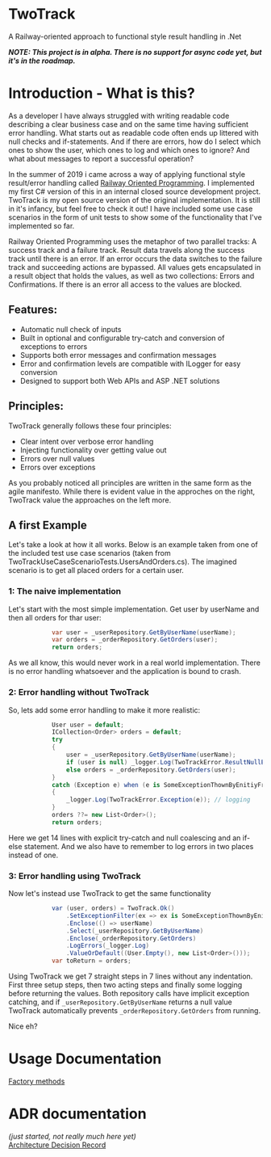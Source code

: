 # TwoTrack
A Railway-oriented approach to functional style result handling in .Net

***NOTE: This project is in alpha. There is no support for async code yet, but it's in the roadmap.***

# Introduction - What is this?
As a developer I have always struggled with writing readable code describing a clear business case and on the same time having sufficient error handling. What starts out as readable code often ends up littered with null checks and if-statements. And if there are errors, how do I select which ones to show the user, which ones to log and which ones to ignore? And what about messages to report a successful operation?

In the summer of 2019 i came across a way of applying functional style result/error handling called [Railway Oriented Programming](https://fsharpforfunandprofit.com/rop/). I implemented my first C# version of this in an internal closed source development project. TwoTrack is my open source version of the original implementation. It is still in it's infancy, but feel free to check it out! I have included some use case scenarios in the form of unit tests to show some of the functionality that I've implemented so far.

Railway Oriented Programming uses the metaphor of two parallel tracks: A success track and a failure track. Result data travels along the success track until there is an error. If an error occurs the data switches to the failure track and succeeding actions are bypassed. All values gets encapsulated in a result object that holds the values, as well as two collections: Errors and Confirmations. If there is an error all access to the values are blocked. 

## Features:
- Automatic null check of inputs
- Built in optional and configurable try-catch and conversion of exceptions to errors
- Supports both error messages and confirmation messages
- Error and confirmation levels are compatible with ILogger for easy conversion
- Designed to support both Web APIs and ASP .NET solutions

## Principles:
TwoTrack generally follows these four principles:
- Clear intent over verbose error handling
- Injecting functionality over getting value out
- Errors over null values
- Errors over exceptions

As you probably noticed all principles are written in the same form as the agile manifesto. While there is evident value in the approches on the right, TwoTrack  value the approaches on the left more.

## A first Example


Let's take a look at how it all works. Below is an example taken from one of the included test use case scenarios (taken from TwoTrackUseCaseScenarioTests.UsersAndOrders.cs). The imagined scenario is to get all placed orders for a certain user.

### 1: The naive implementation
Let's start with  the most simple implementation. Get user by userName and then all orders for thar user:
```C#
            var user = _userRepository.GetByUserName(userName);  
            var orders = _orderRepository.GetOrders(user);  
            return orders;
```

As we all know, this would never work in a real world implementation. There is no error handling whatsoever and the application is bound to crash.

### 2: Error handling without TwoTrack
So, lets add some error handling to make it more realistic:

```C#
            User user = default;
            ICollection<Order> orders = default; 
            try
            {
                user = _userRepository.GetByUserName(userName); 
                if (user is null) _logger.Log(TwoTrackError.ResultNullError()); // logging
                else orders = _orderRepository.GetOrders(user); 
            }
            catch (Exception e) when (e is SomeExceptionThownByEnitiyFramework)
            {
                _logger.Log(TwoTrackError.Exception(e)); // logging
            }
            orders ??= new List<Order>();
            return orders;
```
Here we get 14 lines with explicit try-catch and null coalescing and an if-else statement. And we also have to remember to log errors in two places instead of one.

### 3: Error handling using TwoTrack
Now let's instead use TwoTrack to get the same functionality
```C#
            var (user, orders) = TwoTrack.Ok()
                .SetExceptionFilter(ex => ex is SomeExceptionThownByEnitiyFramework)
                .Enclose(() => userName)
                .Select(_userRepository.GetByUserName)
                .Enclose(_orderRepository.GetOrders)
                .LogErrors(_logger.Log) 
                .ValueOrDefault((User.Empty(), new List<Order>()));
            var toReturn = orders;
```

Using TwoTrack we get 7 straight steps in 7 lines without any indentation. First three setup steps, then two acting steps and finally some logging before returning the values. Both repository calls have implicit exception catching, and if `_userRepository.GetByUserName` returns a null value TwoTrack automatically prevents `_orderRepository.GetOrders` from running. 

Nice eh?


# Usage Documentation
[Factory methods](./Docs/FactoryMethods.md)  

# ADR documentation 
*(just started, not really much here yet)*  
[Architecture Decision Record](./Docs/ADR)  

